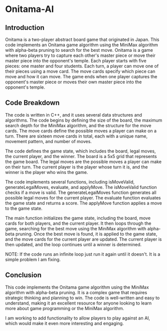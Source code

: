 # Onitama-AI

## Introduction
Onitama is a two-player abstract board game that originated in Japan. This code implements an Onitama game algorithm using the MiniMax algorithm with alpha-beta pruning to search for the best move. Onitama is a game where two players try to capture each other's master piece or move their master piece into the opponent's temple. Each player starts with five pieces: one master and four students. Each turn, a player can move one of their pieces using a move card. The move cards specify which piece can move and how it can move. The game ends when one player captures the opponent's master piece or moves their own master piece into the opponent's temple.

## Code Breakdown
The code is written in C++, and it uses several data structures and algorithms. The code begins by defining the size of the board, the maximum search depth for the MiniMax algorithm, and the structure for the move cards. The move cards define the possible moves a player can make on a turn. There are sixteen move cards in total, each with a unique name, movement pattern, and number of moves.

The code defines the game state, which includes the board, legal moves, the current player, and the winner. The board is a 5x5 grid that represents the game board. The legal moves are the possible moves a player can make on their turn. The current player is the player whose turn it is, and the winner is the player who wins the game.

The code implements several functions, including isMoveValid, generateLegalMoves, evaluate, and applyMove. The isMoveValid function checks if a move is valid. The generateLegalMoves function generates all possible legal moves for the current player. The evaluate function evaluates the game state and returns a score. The applyMove function applies a move to the game state.

The main function initializes the game state, including the board, move cards for both players, and the current player. It then loops through the game, searching for the best move using the MiniMax algorithm with alpha-beta pruning. Once the best move is found, it is applied to the game state, and the move cards for the current player are updated. The current player is then updated, and the loop continues until a winner is determined.

NOTE: If the code runs an infinite loop just run it again until it doesn't. It is a simple problem I am fixing.

## Conclusion
This code implements the Onitama game algorithm using the MiniMax algorithm with alpha-beta pruning. It is a complex game that requires strategic thinking and planning to win. The code is well-written and easy to understand, making it an excellent resource for anyone looking to learn more about game programming or the MiniMax algorithm. 

I am working to add functionality to allow players to play against an AI, which would make it even more interesting and engaging.
